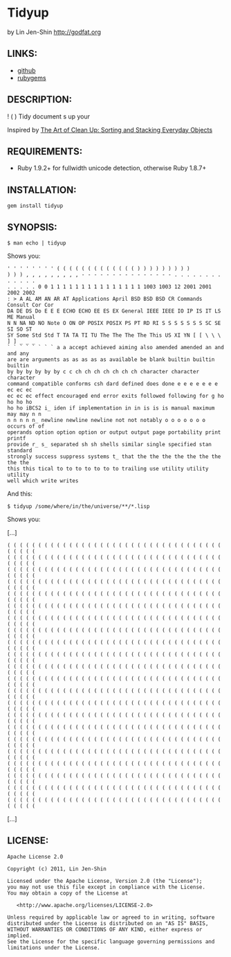 # Tidyup

by Lin Jen-Shin <http://godfat.org>

## LINKS:

* [github](https://github.com/godfat/tidyup)
* [rubygems](http://rubygems.org/gems/tidyup)

## DESCRIPTION:

! ( ) Tidy document s up your

Inspired by [The Art of Clean Up: Sorting and Stacking Everyday Objects][img]

[img]: http://www.jeanniejeannie.com/2011/08/29/the-art-of-clean-up-sorting-and-stacking-everyday-objects/

## REQUIREMENTS:

* Ruby 1.9.2+ for fullwidth unicode detection, otherwise Ruby 1.8.7+

## INSTALLATION:

    gem install tidyup

## SYNOPSIS:

    $ man echo | tidyup

Shows you:

    ' ' ' ' ' ' ' ' ( ( ( ( ( ( ( ( ( ( ( ( ( ) ) ) ) ) ) ) ) )
    ) ) ) , , , , , , , , , - - - - - - - - - - - - - - - . . . . . . . . . . . . .
    . . . . . 0 0 1 1 1 1 1 1 1 1 1 1 1 1 1 1 1 1003 1003 12 2001 2001 2002 2002
    : > A AL AM AN AR AT Applications April BSD BSD BSD CR Commands Consult Cor Cor
    DA DE DS Do E E E ECHO ECHO EE ES EX General IEEE IEEE IO IP IS IT LS ME Manual
    N N NA ND NO Note O ON OP POSIX POSIX PS PT RD RI S S S S S S S SC SE SI SO ST
    SY Some Std Std T TA TA TI TU The The The The This US XI YN [ [ \ \ \ ] ] _ _ _
    ` ` ` ` ` ` ` ` a a accept achieved aiming also amended amended an and and any
    are are arguments as as as as as available be blank builtin builtin builtin
    by by by by by by c c ch ch ch ch ch ch ch character character character
    command compatible conforms csh dard defined does done e e e e e e e ec ec ec
    ec ec ec effect encouraged end error exits followed following for g ho ho ho ho
    ho ho iBCS2 i_ iden if implementation in in is is is manual maximum may may n n
    n n n n n_ newline newline newline not not notably o o o o o o o occurs of of
    operands option option option or output output page portability print printf
    provide r_ s_ separated sh sh shells similar single specified stan standard
    strongly success suppress systems t_ that the the the the the the the the the
    this this tical to to to to to to to trailing use utility utility utility
    well which write writes

And this:

    $ tidyup /some/where/in/the/universe/**/*.lisp

Shows you:

[...]

    ( ( ( ( ( ( ( ( ( ( ( ( ( ( ( ( ( ( ( ( ( ( ( ( ( ( ( ( ( ( ( ( ( ( ( ( ( ( ( (
    ( ( ( ( ( ( ( ( ( ( ( ( ( ( ( ( ( ( ( ( ( ( ( ( ( ( ( ( ( ( ( ( ( ( ( ( ( ( ( (
    ( ( ( ( ( ( ( ( ( ( ( ( ( ( ( ( ( ( ( ( ( ( ( ( ( ( ( ( ( ( ( ( ( ( ( ( ( ( ( (
    ( ( ( ( ( ( ( ( ( ( ( ( ( ( ( ( ( ( ( ( ( ( ( ( ( ( ( ( ( ( ( ( ( ( ( ( ( ( ( (
    ( ( ( ( ( ( ( ( ( ( ( ( ( ( ( ( ( ( ( ( ( ( ( ( ( ( ( ( ( ( ( ( ( ( ( ( ( ( ( (
    ( ( ( ( ( ( ( ( ( ( ( ( ( ( ( ( ( ( ( ( ( ( ( ( ( ( ( ( ( ( ( ( ( ( ( ( ( ( ( (
    ( ( ( ( ( ( ( ( ( ( ( ( ( ( ( ( ( ( ( ( ( ( ( ( ( ( ( ( ( ( ( ( ( ( ( ( ( ( ( (
    ( ( ( ( ( ( ( ( ( ( ( ( ( ( ( ( ( ( ( ( ( ( ( ( ( ( ( ( ( ( ( ( ( ( ( ( ( ( ( (
    ( ( ( ( ( ( ( ( ( ( ( ( ( ( ( ( ( ( ( ( ( ( ( ( ( ( ( ( ( ( ( ( ( ( ( ( ( ( ( (
    ( ( ( ( ( ( ( ( ( ( ( ( ( ( ( ( ( ( ( ( ( ( ( ( ( ( ( ( ( ( ( ( ( ( ( ( ( ( ( (
    ( ( ( ( ( ( ( ( ( ( ( ( ( ( ( ( ( ( ( ( ( ( ( ( ( ( ( ( ( ( ( ( ( ( ( ( ( ( ( (
    ( ( ( ( ( ( ( ( ( ( ( ( ( ( ( ( ( ( ( ( ( ( ( ( ( ( ( ( ( ( ( ( ( ( ( ( ( ( ( (
    ( ( ( ( ( ( ( ( ( ( ( ( ( ( ( ( ( ( ( ( ( ( ( ( ( ( ( ( ( ( ( ( ( ( ( ( ( ( ( (
    ( ( ( ( ( ( ( ( ( ( ( ( ( ( ( ( ( ( ( ( ( ( ( ( ( ( ( ( ( ( ( ( ( ( ( ( ( ( ( (
    ( ( ( ( ( ( ( ( ( ( ( ( ( ( ( ( ( ( ( ( ( ( ( ( ( ( ( ( ( ( ( ( ( ( ( ( ( ( ( (
    ( ( ( ( ( ( ( ( ( ( ( ( ( ( ( ( ( ( ( ( ( ( ( ( ( ( ( ( ( ( ( ( ( ( ( ( ( ( ( (
    ( ( ( ( ( ( ( ( ( ( ( ( ( ( ( ( ( ( ( ( ( ( ( ( ( ( ( ( ( ( ( ( ( ( ( ( ( ( ( (
    ( ( ( ( ( ( ( ( ( ( ( ( ( ( ( ( ( ( ( ( ( ( ( ( ( ( ( ( ( ( ( ( ( ( ( ( ( ( ( (
    ( ( ( ( ( ( ( ( ( ( ( ( ( ( ( ( ( ( ( ( ( ( ( ( ( ( ( ( ( ( ( ( ( ( ( ( ( ( ( (
    ( ( ( ( ( ( ( ( ( ( ( ( ( ( ( ( ( ( ( ( ( ( ( ( ( ( ( ( ( ( ( ( ( ( ( ( ( ( ( (
    ( ( ( ( ( ( ( ( ( ( ( ( ( ( ( ( ( ( ( ( ( ( ( ( ( ( ( ( ( ( ( ( ( ( ( ( ( ( ( (
    ( ( ( ( ( ( ( ( ( ( ( ( ( ( ( ( ( ( ( ( ( ( ( ( ( ( ( ( ( ( ( ( ( ( ( ( ( ( ( (

[...]

## LICENSE:

    Apache License 2.0

    Copyright (c) 2011, Lin Jen-Shin

    Licensed under the Apache License, Version 2.0 (the "License");
    you may not use this file except in compliance with the License.
    You may obtain a copy of the License at

       <http://www.apache.org/licenses/LICENSE-2.0>

    Unless required by applicable law or agreed to in writing, software
    distributed under the License is distributed on an "AS IS" BASIS,
    WITHOUT WARRANTIES OR CONDITIONS OF ANY KIND, either express or implied.
    See the License for the specific language governing permissions and
    limitations under the License.
